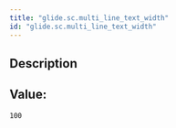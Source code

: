 ```yaml
---
title: "glide.sc.multi_line_text_width"
id: "glide.sc.multi_line_text_width"
---
```

## Description



## Value: 
```
100
```